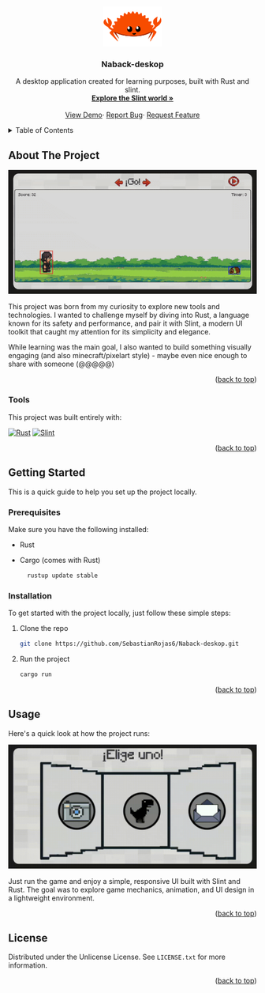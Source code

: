<a id="readme-top"></a>

<br />
<div align="center">
  <a href="https://github.com/othneildrew/Best-README-Template">
    <img src="assets/img/ferris.png" alt="Logo" width="120" height="80">
  </a>

  <h3 align="center">Naback-deskop</h3>

  <p align="center">
    A desktop application created for learning purposes, built with Rust and slint.
    <br />
    <a href="https://docs.slint.dev/latest/docs/slint/"><strong>Explore the Slint world »</strong></a>
    <br />
    <br />
    <a href="https://github.com/SebastianRojas6/Naback-deskop">View Demo</a>&middot;
    <a href="https://github.com/SebastianRojas6/Naback-deskop/issues/new?labels=bug&template=bug_report.md">Report Bug</a>&middot;
    <a href="https://github.com/SebastianRojas6/Naback-deskop/issues/new?labels=enhancement&template=feature_request.md">Request Feature</a>

  </p>
</div>

<details>
  <summary>Table of Contents</summary>
  <ol>
    <li>
      <a href="#about-the-project">About The Project</a>
      <ul>
        <li><a href="#built-with">Built With</a></li>
      </ul>
    </li>
    <li>
      <a href="#getting-started">Getting Started</a>
      <ul>
        <li><a href="#prerequisites">Prerequisites</a></li>
        <li><a href="#installation">Installation</a></li>
      </ul>
    </li>
    <li><a href="#usage">Usage</a></li>
    <li><a href="#license">License</a></li>
  </ol>
</details>

## About The Project

![Alt Text](assets/gif/game_preview.gif)

This project was born from my curiosity to explore new tools and technologies. I wanted to challenge myself by diving into Rust, a language known for its safety and performance, and pair it with Slint, a modern UI toolkit that caught my attention for its simplicity and elegance.

While learning was the main goal, I also wanted to build something visually engaging (and also minecraft/pixelart style) - maybe even nice enough to share with someone (@@@@@)

<p align="right">(<a href="#readme-top">back to top</a>)</p>



### Tools

This project was built entirely with:

[![Rust][Rust-lang]][Rust-url] 
[![Slint][Slint.dev]][Slint-url]

<p align="right">(<a href="#readme-top">back to top</a>)</p>

## Getting Started

This is a quick guide to help you set up the project locally.

### Prerequisites

Make sure you have the following installed:

* Rust
* Cargo (comes with Rust)

  ```sh
    rustup update stable  
  ```

### Installation

To get started with the project locally, just follow these simple steps:


1. Clone the repo
   ```sh
   git clone https://github.com/SebastianRojas6/Naback-deskop.git
   ```
2. Run the project
   ```sh
   cargo run
   ```
<p align="right">(<a href="#readme-top">back to top</a>)</p>

## Usage

Here's a quick look at how the project runs:

![Alt Text](assets/gif/menu_preview.gif)


Just run the game and enjoy a simple, responsive UI built with Slint and Rust.
The goal was to explore game mechanics, animation, and UI design in a lightweight environment.

<p align="right">(<a href="#readme-top">back to top</a>)</p>

## License

Distributed under the Unlicense License. See `LICENSE.txt` for more information.

<p align="right">(<a href="#readme-top">back to top</a>)</p>

[Rust-lang]: https://img.shields.io/badge/Rust-000000?style=for-the-badge&logo=rust&logoColor=white
[Rust-url]: https://www.rust-lang.org/
[Slint.dev]: https://img.shields.io/badge/Slint-4A90E2?style=for-the-badge&logo=slint&logoColor=white
[Slint-url]: https://slint.dev/
